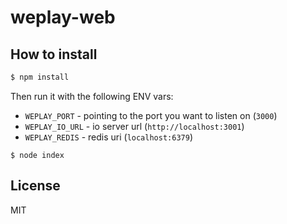 
# weplay-web

## How to install

```bash
$ npm install
```

Then run it with the following ENV vars:

- `WEPLAY_PORT` - pointing to the port you want to listen on (`3000`)
- `WEPLAY_IO_URL` - io server url (`http://localhost:3001`)
- `WEPLAY_REDIS` - redis uri (`localhost:6379`)

```
$ node index
```

## License

MIT
